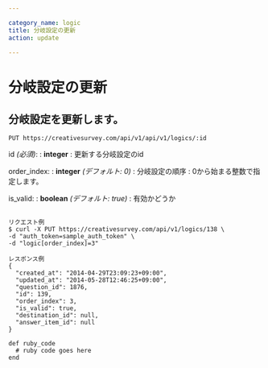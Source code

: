 ```yaml
---

category_name: logic
title: 分岐設定の更新
action: update

---
```


# 分岐設定の更新

## 分岐設定を更新します。

`PUT https://creativesurvey.com/api/v1/api/v1/logics/:id`

id _(必須)_:
: __integer__
: 更新する分岐設定のid

order_index:
: __integer__ _(デフォルト: 0)_
: 分岐設定の順序
: 0から始まる整数で指定します。

is_valid:
: __boolean__ _(デフォルト: true)_
: 有効かどうか

~~~

リクエスト例
$ curl -X PUT https://creativesurvey.com/api/v1/logics/138 \
-d "auth_token=sample_auth_token" \
-d "logic[order_index]=3"

レスポンス例
{
  "created_at": "2014-04-29T23:09:23+09:00",
  "updated_at": "2014-05-28T12:46:25+09:00",
  "question_id": 1876,
  "id": 139,
  "order_index": 3,
  "is_valid": true,
  "destination_id": null,
  "answer_item_id": null
}

~~~

~~~
def ruby_code
  # ruby code goes here
end
~~~

